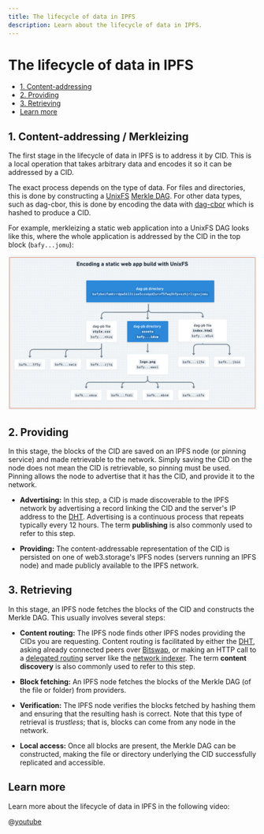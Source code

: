 ```yaml
---
title: The lifecycle of data in IPFS
description: Learn about the lifecycle of data in IPFS.
---
```


# The lifecycle of data in IPFS

- [1. Content-addressing](#1-content-addressing)
- [2. Providing](#2-providing)
- [3. Retrieving](#3-retrieving)
- [Learn more](#learn-more)

## 1. Content-addressing / Merkleizing

The first stage in the lifecycle of data in IPFS is to address it by CID. This is a local operation that takes arbitrary data and encodes it so it can be addressed by a CID.

The exact process depends on the type of data. For files and directories, this is done by constructing a [UnixFS](./file-systems.md#unix-file-system-unixfs) [Merkle DAG](./merkle-dag.md). For other data types, such as dag-cbor, this is done by encoding the data with [dag-cbor](https://ipld.io/docs/codecs/known/dag-cbor/) which is hashed to produce a CID.

For example, merkleizing a static web application into a UnixFS DAG looks like this, where the whole application is addressed by the CID in the top block (`bafy...jomu`):

![UnixFS Dag](./images/unixfs-dag-diagram.png)

## 2. Providing

In this stage, the blocks of the CID are saved on an IPFS node (or pinning service) and made retrievable to the network. Simply saving the CID on the node does not mean the CID is retrievable, so pinning must be used. Pinning allows the node to advertise that it has the CID, and provide it to the network.

- **Advertising:** In this step, a CID is made discoverable to the IPFS network by advertising a record linking the CID and the server's IP address to the [DHT](./dht.md). Advertising is a continuous process that repeats typically every 12 hours. The term **publishing** is also commonly used to refer to this step.

- **Providing:** The content-addressable representation of the CID is persisted on one of web3.storage's IPFS nodes (servers running an IPFS node) and made publicly available to the IPFS network.

## 3. Retrieving

In this stage, an IPFS node fetches the blocks of the CID and constructs the Merkle DAG. This usually involves several steps:

- **Content routing:** The IPFS node finds other IPFS nodes providing the CIDs you are requesting. Content routing is facilitated by either the [DHT](./dht.md), asking already connected peers over [Bitswap](./bitswap.md), or making an HTTP call to a [delegated routing](https://github.com/ipfs/specs/blob/main/IPIP/0337-delegated-routing-http-api.md) server like the [network indexer](https://cid.contact/). The term **content discovery** is also commonly used to refer to this step.

- **Block fetching:** An IPFS node fetches the blocks of the Merkle DAG (of the file or folder) from providers.

- **Verification:** The IPFS node verifies the blocks fetched by hashing them and ensuring that the resulting hash is correct. Note that this type of retrieval is _trustless_; that is, blocks can come from any node in the network.

- **Local access:** Once all blocks are present, the Merkle DAG can be constructed, making the file or directory underlying the CID successfully replicated and accessible.

<!-- ## 4. Deleting

At this point, the blocks associated with a CID are deleted from a node. **Deletion is always a local operation**. If a CID has been replicated to other nodes, it will continue to be available on the IPFS network.

:::callout
Once the CID is replicated by another node, it is typically advertised to DHT by default, even if it isn't explicitly pinned.
::: -->

## Learn more

Learn more about the lifecycle of data in IPFS in the following video:

@[youtube](iaVXRPsRCUc)
